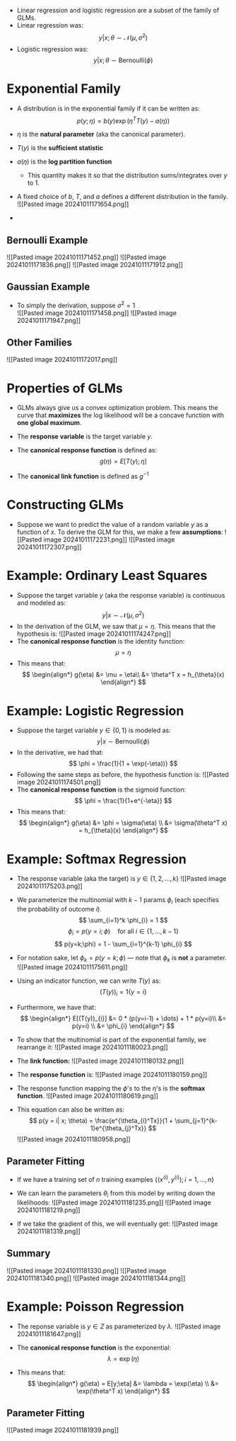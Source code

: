 
* Linear regression and logistic regression are a subset of the family of GLMs.
* Linear regression was:$$
y|x;\theta \sim \mathcal{N}(\mu, \sigma^2)
$$
* Logistic regression was:
$$
y|x;\theta \sim \text{Bernoulli}(\phi)
$$
# Exponential Family
* A distribution is in the exponential family if it can be written as:
$$
p(y;\eta) = b(y)\exp(\eta^T T(y) - a(\eta))
$$
* $\eta$ is the **natural parameter** (aka the canonical parameter).
* $T(y)$ is the **sufficient statistic**
* $a(\eta)$ is the **log partition function**
	* This quantity makes it so that the distribution sums/integrates over $y$ to 1.

* A fixed choice of $b$, $T$, and $a$ defines a different distribution in the family.
![[Pasted image 20241011171654.png]]

* 

## Bernoulli Example
![[Pasted image 20241011171452.png]]
![[Pasted image 20241011171836.png]]
![[Pasted image 20241011171912.png]]

## Gaussian Example
* To simply the derivation, suppose $\sigma^2 = 1$\
![[Pasted image 20241011171458.png]]
![[Pasted image 20241011171947.png]]

## Other Families
![[Pasted image 20241011172017.png]]

# Properties of GLMs
* GLMs always give us a convex optimization problem. This means the curve that **maximizes** the log likelihood will be a concave function with **one global maximum**.

* The **response variable** is the target variable $y$.
* The **canonical response function** is defined as:
$$
g(\eta) = E[T(y);\eta]
$$
* The **canonical link function** is defined as $g^{-1}$
# Constructing GLMs
* Suppose we want to predict the value of a random variable $y$ as a function of $x$. To derive the GLM for this, we make a few **assumptions**:
![[Pasted image 20241011172231.png]]
![[Pasted image 20241011172307.png]]

# Example: Ordinary Least Squares
* Suppose the target variable $y$ (aka the response variable) is continuous and modeled as:
$$
y|x \sim \mathcal{N}(\mu, \sigma^2)
$$
* In the derivation of the GLM, we saw that $\mu = \eta$. This means that the hypothesis is:
![[Pasted image 20241011174247.png]]
* The **canonical response function** is the identity function:
$$
\mu = \eta
$$
* This means that:
$$
\begin{align*}
g(\eta) &= \mu = \eta\\
&= \theta^T x = h_{\theta}(x)
\end{align*}
$$
# Example: Logistic Regression
* Suppose the target variable $y \in \{0, 1\}$ is modeled as:
$$
y|x \sim \text{Bernoulli}(\phi)
$$
* In the derivative, we had that:
$$
\phi = \frac{1}{1 + \exp(-\eta))}
$$
* Following the same steps as before, the hypothesis function is:
![[Pasted image 20241011174501.png]]
* The **canonical response function** is the sigmoid function:
$$
\phi = \frac{1}{1+e^{-\eta}}
$$
* This means that:
$$
\begin{align*}
g(\eta) &= \phi = \sigma(\eta) \\
 &= \sigma(\theta^T x) = h_{\theta}(x)
\end{align*}
$$
# Example: Softmax Regression
* The response variable (aka the target) is $y \in \{1, 2, \dots, k\}$
![[Pasted image 20241011175203.png]]

* We parameterize the multinomial with $k - 1$ params $\phi_{i}$ (each specifies the probability of outcome $i$).
$$
\sum_{i=1}^k \phi_{i} = 1
$$
$$
\phi_{i} = p(y=i;\phi) \quad \text{for all $i\in\{1, \dots, k-1\}$}
$$
$$
p(y=k;\phi) = 1 - \sum_{i=1}^{k-1} \phi_{i}
$$
* For notation sake, let $\phi_{k} = p(y=k;\phi)$ — note that $\phi_k$ is **not** a parameter.
![[Pasted image 20241011175611.png]]
* Using an indicator function, we can write $T(y)$ as:
$$
(T(y))_{i} = 1\{y=i\}
$$
* Furthermore, we have that:
$$
\begin{align*}
E[(T(y))_{i}] &= 0 * (p(y=i-1) + \dots) + 1 * p(y=i)\\
&= p(y=i) \\
&= \phi_{i}
\end{align*}
$$
* To show that the multinomial is part of the exponential family, we rearrange it:
![[Pasted image 20241011180023.png]]

* The **link function:**
![[Pasted image 20241011180132.png]]

* The **response function** is:
![[Pasted image 20241011180159.png]]
* The response function mapping the $\phi$'s to the $\eta$'s is the **softmax function**.
![[Pasted image 20241011180619.png]]
* This equation can also be written as:
$$
p(y = i| x; \theta) = \frac{e^{\theta_{i}^Tx}}{1 + \sum_{j=1}^{k-1}e^{\theta_{j}^Tx}}
$$
![[Pasted image 20241011180958.png]]

## Parameter Fitting
* If we have a training set of $n$ training examples $\{(x^{(i)}, y^{(i)}); i=1, \dots, n\}$
* We can learn the parameters $\theta_{i}$ from this model by writing down the likelihoods:
![[Pasted image 20241011181235.png]]
![[Pasted image 20241011181219.png]]

* If we take the gradient of this, we will eventually get:
![[Pasted image 20241011181319.png]]

## Summary
![[Pasted image 20241011181330.png]]
![[Pasted image 20241011181340.png]]
![[Pasted image 20241011181344.png]]

# Example: Poisson Regression
* The reponse variable is $y\in Z$ as parameterized by $\lambda$.
![[Pasted image 20241011181647.png]]

* The **canonical response function** is the exponential:
$$
\lambda = \exp(\eta)
$$
* This means that:
$$
\begin{align*}
g(\eta) = E[y;\eta] &= \lambda = \exp(\eta) \\
&= \exp(\theta^T x)
\end{align*}
$$

## Parameter Fitting
![[Pasted image 20241011181939.png]]
